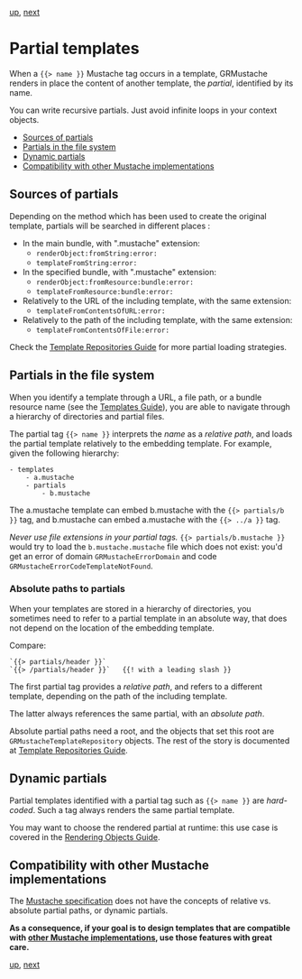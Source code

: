 [up](../../../../GRMustache#documentation), [next](template_inheritance.md)

Partial templates
=================

When a `{{> name }}` Mustache tag occurs in a template, GRMustache renders in place the content of another template, the *partial*, identified by its name.

You can write recursive partials. Just avoid infinite loops in your context objects.

- [Sources of partials](#sources-of-partials)
- [Partials in the file system](#partials-in-the-file-system)
- [Dynamic partials](#dynamic-partials)
- [Compatibility with other Mustache implementations](#compatibility-with-other-mustache-implementations)


Sources of partials
-------------------

Depending on the method which has been used to create the original template, partials will be searched in different places :

- In the main bundle, with ".mustache" extension:
    - `renderObject:fromString:error:`
    - `templateFromString:error:`
- In the specified bundle, with ".mustache" extension:
    - `renderObject:fromResource:bundle:error:`
    - `templateFromResource:bundle:error:`
- Relatively to the URL of the including template, with the same extension:
    - `templateFromContentsOfURL:error:`
- Relatively to the path of the including template, with the same extension:
    - `templateFromContentsOfFile:error:`

Check the [Template Repositories Guide](template_repositories.md) for more partial loading strategies.


Partials in the file system
---------------------------

When you identify a template through a URL, a file path, or a bundle resource name (see the [Templates Guide](templates.md)), you are able to navigate through a hierarchy of directories and partial files.

The partial tag `{{> name }}` interprets the *name* as a *relative path*, and loads the partial template relatively to the embedding template. For example, given the following hierarchy:

    - templates
        - a.mustache
        - partials
            - b.mustache

The a.mustache template can embed b.mustache with the `{{> partials/b }}` tag, and b.mustache can embed a.mustache with the `{{> ../a }}` tag.

*Never use file extensions in your partial tags.* `{{> partials/b.mustache }}` would try to load the `b.mustache.mustache` file which does not exist: you'd get an error of domain `GRMustacheErrorDomain` and code `GRMustacheErrorCodeTemplateNotFound`.


### Absolute paths to partials

When your templates are stored in a hierarchy of directories, you sometimes need to refer to a partial template in an absolute way, that does not depend on the location of the embedding template.

Compare:

    `{{> partials/header }}`
    `{{> /partials/header }}`   {{! with a leading slash }}

The first partial tag provides a *relative path*, and refers to a different template, depending on the path of the including template.

The latter always references the same partial, with an *absolute path*.

Absolute partial paths need a root, and the objects that set this root are `GRMustacheTemplateRepository` objects. The rest of the story is documented at [Template Repositories Guide](template_repositories.md).


Dynamic partials
----------------

Partial templates identified with a partial tag such as `{{> name }}` are *hard-coded*. Such a tag always renders the same partial template.

You may want to choose the rendered partial at runtime: this use case is covered in the [Rendering Objects Guide](rendering_objects.md).


Compatibility with other Mustache implementations
-------------------------------------------------

The [Mustache specification](https://github.com/mustache/spec) does not have the concepts of relative vs. absolute partial paths, or dynamic partials.

**As a consequence, if your goal is to design templates that are compatible with [other Mustache implementations](https://github.com/defunkt/mustache/wiki/Other-Mustache-implementations), use those features with great care.**


[up](../../../../GRMustache#documentation), [next](template_inheritance.md)

